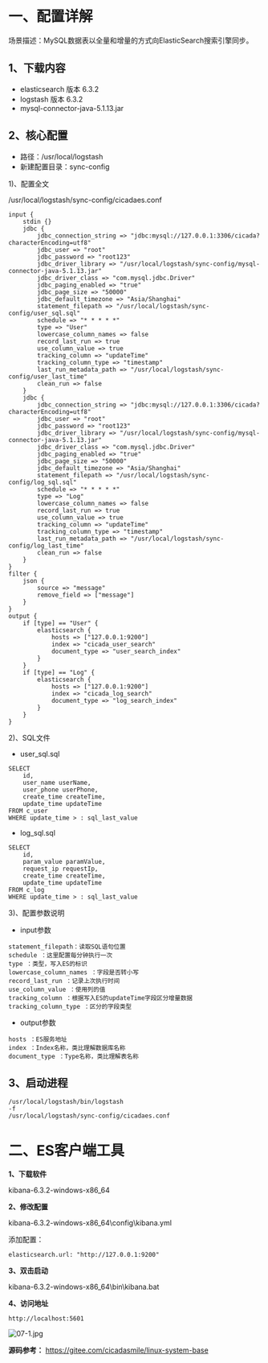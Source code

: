 # 一、配置详解

场景描述：MySQL数据表以全量和增量的方式向ElasticSearch搜索引擎同步。

## 1、下载内容

- elasticsearch 版本 6.3.2
- logstash 版本 6.3.2
- mysql-connector-java-5.1.13.jar

## 2、核心配置

- 路径：/usr/local/logstash
- 新建配置目录：sync-config

1)、配置全文

/usr/local/logstash/sync-config/cicadaes.conf

```
input {
    stdin {}
    jdbc {
        jdbc_connection_string => "jdbc:mysql://127.0.0.1:3306/cicada?characterEncoding=utf8"
        jdbc_user => "root"
        jdbc_password => "root123"
        jdbc_driver_library => "/usr/local/logstash/sync-config/mysql-connector-java-5.1.13.jar"
        jdbc_driver_class => "com.mysql.jdbc.Driver"
        jdbc_paging_enabled => "true"
        jdbc_page_size => "50000"
        jdbc_default_timezone => "Asia/Shanghai"
        statement_filepath => "/usr/local/logstash/sync-config/user_sql.sql"
        schedule => "* * * * *"
        type => "User"
        lowercase_column_names => false
        record_last_run => true
        use_column_value => true
        tracking_column => "updateTime"
        tracking_column_type => "timestamp"
        last_run_metadata_path => "/usr/local/logstash/sync-config/user_last_time"
        clean_run => false
    }
    jdbc {
        jdbc_connection_string => "jdbc:mysql://127.0.0.1:3306/cicada?characterEncoding=utf8"
        jdbc_user => "root"
        jdbc_password => "root123"
        jdbc_driver_library => "/usr/local/logstash/sync-config/mysql-connector-java-5.1.13.jar"
        jdbc_driver_class => "com.mysql.jdbc.Driver"
        jdbc_paging_enabled => "true"
        jdbc_page_size => "50000"
        jdbc_default_timezone => "Asia/Shanghai"
        statement_filepath => "/usr/local/logstash/sync-config/log_sql.sql"
        schedule => "* * * * *"
        type => "Log"
        lowercase_column_names => false
        record_last_run => true
        use_column_value => true
        tracking_column => "updateTime"
        tracking_column_type => "timestamp"
        last_run_metadata_path => "/usr/local/logstash/sync-config/log_last_time"
        clean_run => false
    }
}
filter {
    json {
        source => "message"
        remove_field => ["message"]
    }
}
output {
    if [type] == "User" {
        elasticsearch {
            hosts => ["127.0.0.1:9200"]
            index => "cicada_user_search"
            document_type => "user_search_index"
        }
    }
    if [type] == "Log" {
        elasticsearch {
            hosts => ["127.0.0.1:9200"]
            index => "cicada_log_search"
            document_type => "log_search_index"
        }
    }
}
```

2)、SQL文件

- user_sql.sql

```
SELECT
	id,
	user_name userName,
	user_phone userPhone,
	create_time createTime,
	update_time updateTime
FROM c_user
WHERE update_time > : sql_last_value
```
- log_sql.sql
```
SELECT
	id,
	param_value paramValue,
	request_ip requestIp,
	create_time createTime,
	update_time updateTime
FROM c_log
WHERE update_time > : sql_last_value
```

3)、配置参数说明

- input参数

```
statement_filepath：读取SQL语句位置
schedule ：这里配置每分钟执行一次
type ：类型，写入ES的标识
lowercase_column_names ：字段是否转小写
record_last_run ：记录上次执行时间
use_column_value ：使用列的值
tracking_column ：根据写入ES的updateTime字段区分增量数据
tracking_column_type ：区分的字段类型
```

- output参数

```
hosts ：ES服务地址
index ：Index名称，类比理解数据库名称
document_type ：Type名称，类比理解表名称
```

## 3、启动进程

```
/usr/local/logstash/bin/logstash  
-f  
/usr/local/logstash/sync-config/cicadaes.conf
```

# 二、ES客户端工具

**1、下载软件**

kibana-6.3.2-windows-x86_64

**2、修改配置**

kibana-6.3.2-windows-x86_64\config\kibana.yml

添加配置：

```
elasticsearch.url: "http://127.0.0.1:9200"
```

**3、双击启动**

kibana-6.3.2-windows-x86_64\bin\kibana.bat

**4、访问地址**

```
http://localhost:5601
```

![](https://images.gitee.com/uploads/images/2022/0214/232751_593e696b_5064118.jpeg "07-1.jpg")

**源码参考：** https://gitee.com/cicadasmile/linux-system-base